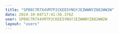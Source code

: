 ```yaml
---
title: "SP08C7R7X4VM7P2CKEE5YNGYJEZWWNYZ882WW2W"
date: 2024-10-04T17:41:56.376Z
user: SP08C7R7X4VM7P2CKEE5YNGYJEZWWNYZ882WW2W
layout: "users"
---
```

    